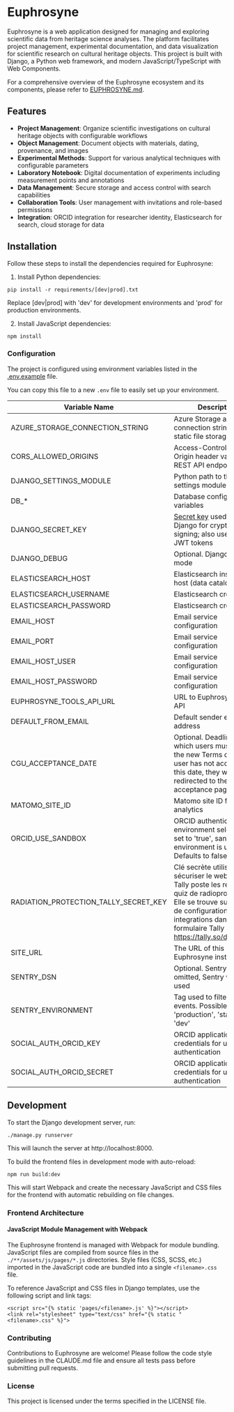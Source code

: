 # Euphrosyne

Euphrosyne is a web application designed for managing and exploring scientific data from heritage science analyses. The platform facilitates project management, experimental documentation, and data visualization for scientific research on cultural heritage objects. This project is built with Django, a Python web framework, and modern JavaScript/TypeScript with Web Components.

For a comprehensive overview of the Euphrosyne ecosystem and its components, please refer to [EUPHROSYNE.md](EUPHROSYNE.md).

## Features

- **Project Management**: Organize scientific investigations on cultural heritage objects with configurable workflows
- **Object Management**: Document objects with materials, dating, provenance, and images
- **Experimental Methods**: Support for various analytical techniques with configurable parameters
- **Laboratory Notebook**: Digital documentation of experiments including measurement points and annotations
- **Data Management**: Secure storage and access control with search capabilities
- **Collaboration Tools**: User management with invitations and role-based permissions
- **Integration**: ORCID integration for researcher identity, Elasticsearch for search, cloud storage for data

## Installation

Follow these steps to install the dependencies required for Euphrosyne:

1. Install Python dependencies:

```
pip install -r requirements/[dev|prod].txt
```

Replace [dev|prod] with 'dev' for development environments and 'prod' for production environments.

2. Install JavaScript dependencies:

```
npm install
```

### Configuration

The project is configured using environment variables listed in the [.env.example](.env.example) file.

You can copy this file to a new `.env` file to easily set up your environment.

| Variable Name                           | Description                                                                                                                                                                                                                   |
| --------------------------------------- | ----------------------------------------------------------------------------------------------------------------------------------------------------------------------------------------------------------------------------- |
| AZURE_STORAGE_CONNECTION_STRING         | Azure Storage account connection string for static file storage                                                                                                                                                               |
| CORS_ALLOWED_ORIGINS                    | Access-Control-Allow-Origin header value for REST API endpoints                                                                                                                                                               |
| DJANGO_SETTINGS_MODULE                  | Python path to the Django settings module                                                                                                                                                                                     |
| DB\_\*                                  | Database configuration variables                                                                                                                                                                                              |
| DJANGO_SECRET_KEY                       | [Secret key](https://docs.djangoproject.com/en/4.1/ref/settings/#std-setting-SECRET_KEY) used by Django for cryptographic signing; also used to sign JWT tokens                                                               |
| DJANGO_DEBUG                            | Optional. Django debug mode                                                                                                                                                                                                   |
| ELASTICSEARCH_HOST                      | Elasticsearch instance host (data catalog)                                                                                                                                                                                    |
| ELASTICSEARCH_USERNAME                  | Elasticsearch credentials                                                                                                                                                                                                     |
| ELASTICSEARCH_PASSWORD                  | Elasticsearch credentials                                                                                                                                                                                                     |
| EMAIL_HOST                              | Email service configuration                                                                                                                                                                                                   |
| EMAIL_PORT                              | Email service configuration                                                                                                                                                                                                   |
| EMAIL_HOST_USER                         | Email service configuration                                                                                                                                                                                                   |
| EMAIL_HOST_PASSWORD                     | Email service configuration                                                                                                                                                                                                   |
| EUPHROSYNE_TOOLS_API_URL                | URL to Euphrosyne Tools API                                                                                                                                                                                                   |
| DEFAULT_FROM_EMAIL                      | Default sender email address                                                                                                                                                                                                  |
| CGU_ACCEPTANCE_DATE                     | Optional. Deadline from which users must accept the new Terms of Use. If a user has not accepted by this date, they will be redirected to the acceptance page                                                                 |
| MATOMO_SITE_ID                          | Matomo site ID for analytics                                                                                                                                                                                                  |
| ORCID_USE_SANDBOX                       | ORCID authentication environment selection. If set to 'true', sandbox environment is used. Defaults to false                                                                                                                  |
| RADIATION_PROTECTION_TALLY_SECRET_KEY   | Clé secrète utilisé pour sécuriser le webhook où Tally poste les résultats du quiz de radioprotection. Elle se trouve sur la page de configuration des integrations dans le formulaire Tally (via https://tally.so/dashboard) |
| SITE_URL                                | The URL of this Euphrosyne instance                                                                                                                                                                                           |
| SENTRY_DSN                              | Optional. Sentry DSN. If omitted, Sentry will not be used                                                                                                                                                                     |
| SENTRY_ENVIRONMENT                      | Tag used to filter Sentry events. Possible choices: 'production', 'staging' or 'dev'                                                                                                                                          |
| SOCIAL_AUTH_ORCID_KEY                   | ORCID application credentials for user authentication                                                                                                                                                                         |
| SOCIAL_AUTH_ORCID_SECRET                | ORCID application credentials for user authentication                                                                                                                                                                         |

## Development

To start the Django development server, run:

```
./manage.py runserver
```

This will launch the server at http://localhost:8000.

To build the frontend files in development mode with auto-reload:

```
npm run build:dev
```

This will start Webpack and create the necessary JavaScript and CSS files for the frontend with automatic rebuilding on file changes.

### Frontend Architecture

#### JavaScript Module Management with Webpack

The Euphrosyne frontend is managed with Webpack for module bundling. JavaScript files are compiled from source files in the `./**/assets/js/pages/*.js` directories. Style files (CSS, SCSS, etc.) imported in the JavaScript code are bundled into a single `<filename>.css` file.

To reference JavaScript and CSS files in Django templates, use the following script and link tags:

```
<script src="{% static 'pages/<filename>.js' %}"></script>
<link rel="stylesheet" type="text/css" href="{% static "<filename>.css" %}">
```

### Contributing

Contributions to Euphrosyne are welcome! Please follow the code style guidelines in the CLAUDE.md file and ensure all tests pass before submitting pull requests.

### License

This project is licensed under the terms specified in the LICENSE file.
